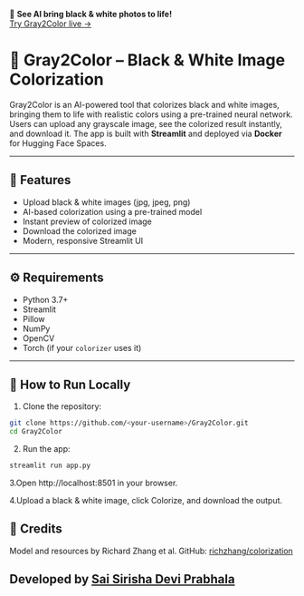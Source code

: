 <!-- ---
title: 🌈Gray2Color
sdk: docker
emoji: ⚡
colorFrom: indigo
colorTo: purple
app_file: app.py
pinned: false
--- -->

🎨 **See AI bring black & white photos to life!**  
[Try Gray2Color live →](https://saisirisha5-gray2color.hf.space/)

# 🌈 Gray2Color – Black & White Image Colorization

Gray2Color is an AI-powered tool that colorizes black and white images, bringing them to life with realistic colors using a pre-trained neural network. Users can upload any grayscale image, see the colorized result instantly, and download it. The app is built with **Streamlit** and deployed via **Docker** for Hugging Face Spaces.

---

## 🧠 Features

- Upload black & white images (jpg, jpeg, png)  
- AI-based colorization using a pre-trained model  
- Instant preview of colorized image  
- Download the colorized image  
- Modern, responsive Streamlit UI

---

## ⚙️ Requirements

- Python 3.7+  
- Streamlit  
- Pillow  
- NumPy  
- OpenCV  
- Torch (if your `colorizer` uses it)

---

## 🚀 How to Run Locally

1. Clone the repository:

```bash
git clone https://github.com/<your-username>/Gray2Color.git
cd Gray2Color
```

2. Run the app:

```bash
streamlit run app.py
```

3.Open http://localhost:8501 in your browser.

4.Upload a black & white image, click Colorize, and download the output.


## 🤝 Credits
Model and resources by Richard Zhang et al.
GitHub: [richzhang/colorization](http://github.com/richzhang/colorization)

## Developed by [Sai Sirisha Devi Prabhala](https://github.com/saisirisha5) 